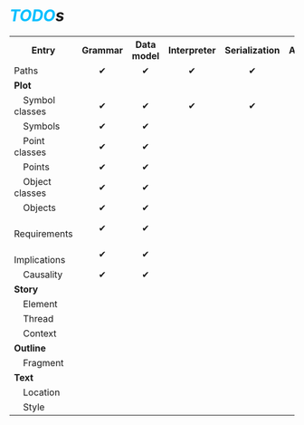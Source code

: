 # _<span style="color: DeepSkyBlue;">TODO</span>s_

<table>
<tr>
<th>Entry</th>
<th style="text-align: center;">Grammar</th>
<th style="text-align: center;">Data model</th>
<th style="text-align: center;">Interpreter</th>
<th style="text-align: center;">Serialization</th>
<th style="text-align: center;">Analysis</th> </tr>
<tr>
<td>Paths</td>
<td style="text-align: center;">✔</td>
<td style="text-align: center;">✔</td>
<td style="text-align: center;">✔</td>
<td style="text-align: center;">✔</td>
<td style="text-align: center;"></td>
</tr>
<tr>
<td colspan="6"><b>Plot</b></td>
</tr>
<tr>
<td>&emsp;Symbol classes</td>
<td style="text-align: center;">✔</td>
<td style="text-align: center;">✔</td>
<td style="text-align: center;">✔</td>
<td style="text-align: center;">✔</td>
<td style="text-align: center;"></td>
</tr>
<tr>
<td>&emsp;Symbols</td>
<td style="text-align: center;">✔</td>
<td style="text-align: center;">✔</td>
<td style="text-align: center;"></td>
<td style="text-align: center;"></td>
<td style="text-align: center;"></td>
</tr>
<tr>
<td>&emsp;Point classes</td>
<td style="text-align: center;">✔</td>
<td style="text-align: center;">✔</td>
<td style="text-align: center;"></td>
<td style="text-align: center;"></td>
<td style="text-align: center;"></td>
</tr>
<tr>
<td>&emsp;Points</td>
<td style="text-align: center;">✔</td>
<td style="text-align: center;">✔</td>
<td style="text-align: center;"></td>
<td style="text-align: center;"></td>
<td style="text-align: center;"></td>
</tr>
<tr>
<td>&emsp;Object classes</td>
<td style="text-align: center;">✔</td>
<td style="text-align: center;">✔</td>
<td style="text-align: center;"></td>
<td style="text-align: center;"></td>
<td style="text-align: center;"></td>
</tr>
<tr>
<td>&emsp;Objects</td>
<td style="text-align: center;">✔</td>
<td style="text-align: center;">✔</td>
<td style="text-align: center;"></td>
<td style="text-align: center;"></td>
<td style="text-align: center;"></td>
</tr>
<tr>
<td>&emsp;Requirements</td>
<td style="text-align: center;">✔</td>
<td style="text-align: center;">✔</td>
<td style="text-align: center;"></td>
<td style="text-align: center;"></td>
<td style="text-align: center;"></td>
</tr>
<tr>
<td>&emsp;Implications</td>
<td style="text-align: center;">✔</td>
<td style="text-align: center;">✔</td>
<td style="text-align: center;"></td>
<td style="text-align: center;"></td>
<td style="text-align: center;"></td>
</tr>
<tr>
<td>&emsp;Causality</td>
<td style="text-align: center;">✔</td>
<td style="text-align: center;">✔</td>
<td style="text-align: center;"></td>
<td style="text-align: center;"></td>
<td style="text-align: center;"></td>
</tr>
<tr>
<td colspan="6"><b>Story</b></td>
</tr>
<tr>
<td>&emsp;Element</td>
<td style="text-align: center;"></td>
<td style="text-align: center;"></td>
<td style="text-align: center;"></td>
<td style="text-align: center;"></td>
<td style="text-align: center;"></td>
</tr>
<tr>
<td>&emsp;Thread</td>
<td style="text-align: center;"></td>
<td style="text-align: center;"></td>
<td style="text-align: center;"></td>
<td style="text-align: center;"></td>
<td style="text-align: center;"></td>
</tr>
<tr>
<td>&emsp;Context</td>
<td style="text-align: center;"></td>
<td style="text-align: center;"></td>
<td style="text-align: center;"></td>
<td style="text-align: center;"></td>
<td style="text-align: center;"></td>
</tr>
<tr>
<td colspan="6"><b>Outline</b></td>
</tr>
<tr>
<td>&emsp;Fragment</td>
<td style="text-align: center;"></td>
<td style="text-align: center;"></td>
<td style="text-align: center;"></td>
<td style="text-align: center;"></td>
<td style="text-align: center;"></td>
</tr>
<tr>
<td colspan="6"><b>Text</b></td>
</tr>
<tr>
<td>&emsp;Location</td>
<td style="text-align: center;"></td>
<td style="text-align: center;"></td>
<td style="text-align: center;"></td>
<td style="text-align: center;"></td>
<td style="text-align: center;"></td>
</tr>
<tr>
<td>&emsp;Style</td>
<td style="text-align: center;"></td>
<td style="text-align: center;"></td>
<td style="text-align: center;"></td>
<td style="text-align: center;"></td>
<td style="text-align: center;"></td>
</tr>
</table>